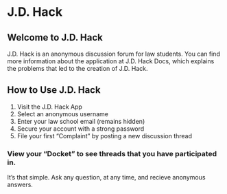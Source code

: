 # J.D. Hack

## Welcome to J.D. Hack

J.D. Hack is an anonymous discussion forum for law students. You can find more information about the application at J.D. Hack Docs, which explains the problems that led to the creation of J.D. Hack.

## How to Use J.D. Hack

1. Visit the J.D. Hack App
2. Select an anonymous username
3. Enter your law school email (remains hidden)
4. Secure your account with a strong password
5. File your first “Complaint” by posting a new discussion thread

### View your “Docket” to see threads that you have participated in.
It’s that simple. Ask any question, at any time, and recieve anonymous answers.
